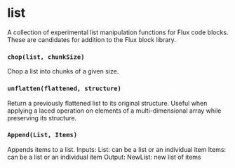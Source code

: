 # list
A collection of experimental list manipulation functions for Flux code blocks. These are candidates for addition to the Flux block library. 

### `chop(list, chunkSize)`
Chop a list into chunks of a given size.

### `unflatten(flattened, structure)`
Return a previously flattened list to its original structure. Useful when applying a laced operation on elements of a multi-dimensional array while preserving its structure.

### `Append(List, Items)`
Appends items to a list.
Inputs:
	List: can be a list or an individual item
	Items: can be a list or an individual item
Output:
	NewList: new list of items
